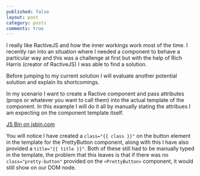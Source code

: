 ```yaml
---
published: false
layout: post
category: posts
comments: true
---
```

I really like RactiveJS and how the inner workings work most of the time. I recently ran into an situation where I needed a component to behave a particular way and this was a challenge at first but with the help of Rich Harris (creator of RactiveJS) I was able to find a solution.

Before jumping to my current solution I will evaluate another potential solution and explain its shortcomings.

In my scenario I want to create a Ractive component and pass attributes (props or whatever you want to call them) into the actual template of the component. In this example I will do it all by manually stating the attribues I am expecting on the component template itself.

<a class="jsbin-embed" href="http://jsbin.com/cehofa/1/embed?js,output">JS Bin on jsbin.com</a><script src="http://static.jsbin.com/js/embed.min.js?3.35.13"></script>

You will notice I have created a `class="{{ class }}"` on the button element in the template for the PrettyButton component, along with this I have also provided a `title="{{ title }}"`. Both of these still had to be manually typed in the template, the problem that this leaves is that if there was no `class="pretty-button"` provided on the `<PrettyButton>` component, it would still show on our DOM node.
